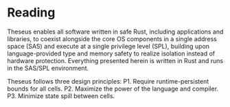 # Reading

Theseus enables all software written in safe Rust, including
applications and libraries, to coexist alongside the core OS
components in a single address space (SAS) and execute at a
single privilege level (SPL), building upon language-provided
type and memory safety to realize isolation instead of hardware protection. Everything presented herein is written in
Rust and runs in the SAS/SPL environment.

Theseus follows three design principles:
P1. Require runtime-persistent bounds for all cells.
P2. Maximize the power of the language and compiler.
P3. Minimize state spill between cells.
